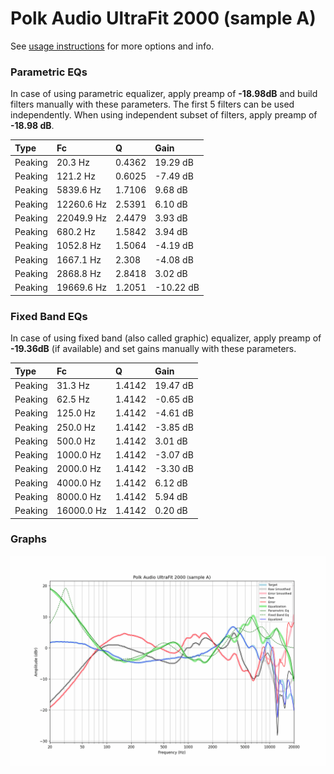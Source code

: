 # Polk Audio UltraFit 2000 (sample A)
See [usage instructions](https://github.com/jaakkopasanen/AutoEq#usage) for more options and info.

### Parametric EQs
In case of using parametric equalizer, apply preamp of **-18.98dB** and build filters manually
with these parameters. The first 5 filters can be used independently.
When using independent subset of filters, apply preamp of **-18.98 dB**.

| Type    | Fc         |      Q | Gain      |
|:--------|:-----------|:-------|:----------|
| Peaking | 20.3 Hz    | 0.4362 | 19.29 dB  |
| Peaking | 121.2 Hz   | 0.6025 | -7.49 dB  |
| Peaking | 5839.6 Hz  | 1.7106 | 9.68 dB   |
| Peaking | 12260.6 Hz | 2.5391 | 6.10 dB   |
| Peaking | 22049.9 Hz | 2.4479 | 3.93 dB   |
| Peaking | 680.2 Hz   | 1.5842 | 3.94 dB   |
| Peaking | 1052.8 Hz  | 1.5064 | -4.19 dB  |
| Peaking | 1667.1 Hz  | 2.308  | -4.08 dB  |
| Peaking | 2868.8 Hz  | 2.8418 | 3.02 dB   |
| Peaking | 19669.6 Hz | 1.2051 | -10.22 dB |

### Fixed Band EQs
In case of using fixed band (also called graphic) equalizer, apply preamp of **-19.36dB**
(if available) and set gains manually with these parameters.

| Type    | Fc         |      Q | Gain     |
|:--------|:-----------|:-------|:---------|
| Peaking | 31.3 Hz    | 1.4142 | 19.47 dB |
| Peaking | 62.5 Hz    | 1.4142 | -0.65 dB |
| Peaking | 125.0 Hz   | 1.4142 | -4.61 dB |
| Peaking | 250.0 Hz   | 1.4142 | -3.85 dB |
| Peaking | 500.0 Hz   | 1.4142 | 3.01 dB  |
| Peaking | 1000.0 Hz  | 1.4142 | -3.07 dB |
| Peaking | 2000.0 Hz  | 1.4142 | -3.30 dB |
| Peaking | 4000.0 Hz  | 1.4142 | 6.12 dB  |
| Peaking | 8000.0 Hz  | 1.4142 | 5.94 dB  |
| Peaking | 16000.0 Hz | 1.4142 | 0.20 dB  |

### Graphs
![](./Polk%20Audio%20UltraFit%202000%20(sample%20A).png)
